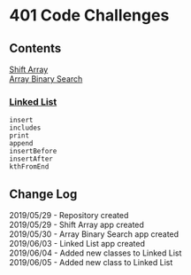 # 401 Code Challenges

## Contents
  [Shift Array](https://github.com/pettynan/data-structures-and-algorithms/blob/master/401-code-challenges/src/main/java/ArrayShift.java) <br/>
  [Array Binary Search](https://github.com/pettynan/data-structures-and-algorithms/blob/master/401-code-challenges/src/main/java/ArrayBinarySearch.java) <br/>
  ### [Linked List](https://github.com/pettynan/data-structures-and-algorithms/blob/master/401-code-challenges/src/main/java/linkedList)
    insert
    includes
    print
    append
    insertBefore
    insertAfter
    kthFromEnd
## Change Log
  2019/05/29 - Repository created <br/>
  2019/05/29 - Shift Array app created <br/>
  2019/05/30 - Array Binary Search app created <br/>
  2019/06/03 - Linked List app created <br/>
  2019/06/04 - Added new classes to Linked List <br/>
  2019/06/05 - Added new class to Linked List
